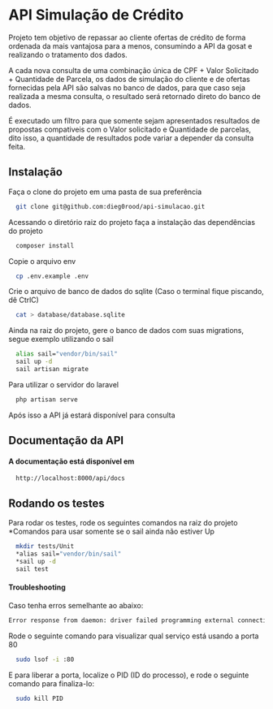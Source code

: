 
# API Simulação de Crédito

Projeto tem objetivo de repassar ao cliente ofertas de crédito de forma ordenada da mais vantajosa para a menos, consumindo a API da gosat e realizando o tratamento dos dados. 

A cada nova consulta de uma combinação única de CPF + Valor Solicitado + Quantidade de Parcela, os dados de simulação do cliente e de ofertas fornecidas pela API são salvas no banco de dados, para que caso seja realizada a mesma consulta, o resultado será retornado direto do banco de dados.

É executado um fíltro para que somente sejam apresentados resultados de propostas compativeis com o Valor solicitado e Quantidade de parcelas, dito isso, a quantidade de resultados pode variar a depender da consulta feita.

## Instalação

Faça o clone do projeto em uma pasta de sua preferência

```bash
  git clone git@github.com:dieg0rood/api-simulacao.git
```

Acessando o diretório raiz do projeto faça a instalação das dependências do projeto

```bash
  composer install
```    

Copie o arquivo env

```bash
  cp .env.example .env
```

Crie o arquivo de banco de dados do sqlite
(Caso o terminal fique piscando, dê CtrlC)

```bash
  cat > database/database.sqlite
``` 

Ainda na raiz do projeto, gere o banco de dados com suas migrations, segue exemplo utilizando o sail

```bash
  alias sail="vendor/bin/sail"
  sail up -d 
  sail artisan migrate
```

Para utilizar o servidor do laravel

```bash
  php artisan serve
```  

Após isso a API já estará disponível para consulta


## Documentação da API

#### A documentação está disponível em

```http
  http://localhost:8000/api/docs
```

## Rodando os testes

Para rodar os testes, rode os seguintes comandos na raiz do projeto
*Comandos para usar somente se o sail ainda não estiver Up

```bash
  mkdir tests/Unit   
  *alias sail="vendor/bin/sail"
  *sail up -d 
  sail test
```


#### Troubleshooting

Caso tenha erros semelhante ao abaixo:

```bash
Error response from daemon: driver failed programming external connectivity on endpoint api-simulacao-laravel.test-1 (e1eaee2fe9d0ba510025c0acfc4d5d38a7de06175a339d3d5642e58da913387b): Error starting userland proxy: listen tcp4 0.0.0.0:80: bind: address already in use
```

Rode o seguinte comando para visualizar qual serviço está usando a porta 80

```bash
  sudo lsof -i :80
```

E para liberar a porta, localize o PID (ID do processo), e rode o seguinte comando para finaliza-lo:

```bash
  sudo kill PID
```
